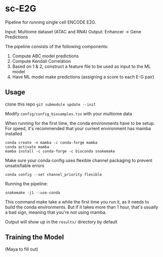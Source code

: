 # sc-E2G
Pipeline for running single cell ENCODE E2G.

Input: Multiome dataset (ATAC and RNA)
Output: Enhancer -> Gene Predictions

The pipeline consists of the following components:
1. Compute ABC model predictions
2. Compute Kendall Correlation
3. Based on 1 & 2, construct a feature file to be used as input to the ML model
4. Have ML model make predictions (assigning a score to each E-G pair)

## Usage
clone this repo
`git submodule update --init`

Modify `config/config_biosamples.tsv` with your multiome data

When running for the first time, the conda environments have to be setup.
For speed, it's recommended that your current environment has mamba installed
```
conda create -n mamba -c conda-forge mamba
conda activate mamba
mamba install -c conda-forge -c bioconda snakemake
```
Make sure your conda config uses flexible channel packaging to prevent unsatisfiable errors
```
conda config --set channel_priority flexible
```

Running the pipeline:
```
snakemake -j1 --use-conda
```
This command make take a while the first time you run it, as it needs to build the conda environments. 
But if it takes more than 1 hour, that's usually a bad sign, meaning that you're not using mamba.

Output will show up in the `results/` directory by default

## Training the Model

(Maya to fill out)
